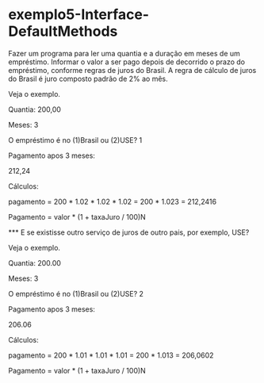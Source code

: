 # exemplo5-Interface-DefaultMethods

Fazer um programa para ler uma quantia e a duração em meses de um empréstimo. Informar o valor a ser pago depois de decorrido o prazo do empréstimo, conforme regras de juros do Brasil. A regra de cálculo de juros do Brasil é juro composto padrão de 2% ao mês.

Veja o exemplo.

Quantia: 200,00

Meses: 3

O empréstimo é no (1)Brasil ou (2)USE? 1

Pagamento apos 3 meses:

212,24


Cálculos: 

pagamento =  200 * 1.02 * 1.02 * 1.02 = 200 * 1.023 = 212,2416

Pagamento = valor * (1 + taxaJuro / 100)N


*** E se existisse outro serviço de juros de outro pais, por exemplo, USE?

Veja o exemplo.

Quantia: 200.00

Meses: 3

O empréstimo é no (1)Brasil ou (2)USE? 2

Pagamento apos 3 meses:

206.06


Cálculos:

pagamento =  200 * 1.01 * 1.01 * 1.01 = 200 * 1.013 = 206,0602

Pagamento = valor * (1 + taxaJuro / 100)N

